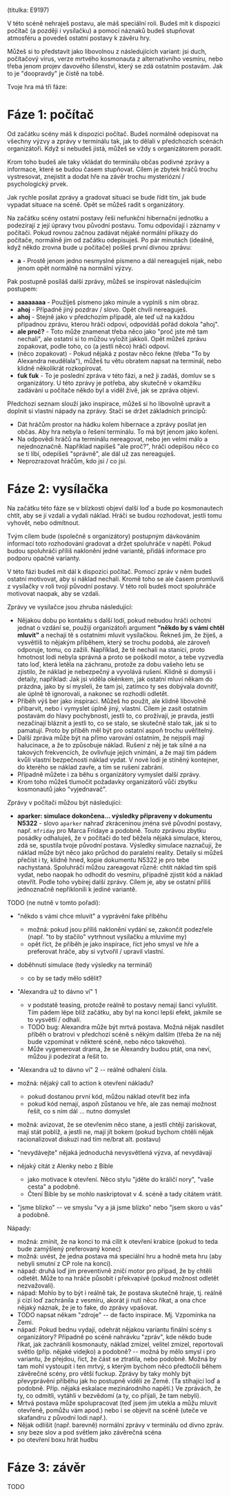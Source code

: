(titulka: E9197)

V této scéně nehraješ postavu, ale máš speciální roli. Budeš mít k dispozici počítač (a později i vysílačku) a pomocí náznaků budeš stupňovat atmosféru a povedeš ostatní postavy k závěru hry.

Můžeš si to představit jako libovolnou z následujících variant: jsi duch, počítačový virus, verze mrtvého kosmonauta z alternativního vesmíru, nebo třeba jenom projev davového šílenství, který se zdá ostatním postavám. Jak to je "doopravdy" je čistě na tobě.

Tvoje hra má tři fáze:

# Fáze 1: počítač

Od začátku scény máš k dispozici počítač. Budeš normálně odepisovat na všechny výzvy a zprávy v terminálu tak, jak to dělali v předchozích scénách organizátoři. Když si nebudeš jistá, můžeš se vždy s organizátorem poradit.

Krom toho budeš ale taky vkládat do terminálu občas podivné zprávy a informace, které se budou časem stupňovat. Cílem je zbytek hráčů trochu vystresovat, znejistit a dodat hře na závěr trochu mysteriózní / psychologický prvek.

Jak rychle posílat zprávy a gradovat situaci se bude řídit tím, jak bude vypadat situace na scéně. Opět se můžeš radit s organizátory.

Na začátku scény ostatní postavy řeší nefunkční hibernační jednotku a podezírají z její úpravy tvou původní postavu. Tomu odpovídají i záznamy v počítači. Pokud rovnou začnou zadávat nějaké normální příkazy do počítače, normálně jim od začátku odepisuješ. Po pár minutách (ideálně, když někdo zrovna bude u počítače) pošleš první divnou zprávu:

- __a__ - Prostě jenom jedno nesmyslné písmeno a dál nereaguješ nijak, nebo jenom opět normálně na normální výzvy.

Pak postupně posíláš další zprávy, můžeš se inspirovat následujícím postupem:

- __aaaaaaaa__ - Použiješ písmeno jako minule a vyplníš s ním obraz.
- __ahoj__ - Případně jiný pozdrav / slovo. Opět chvíli nereaguješ.
- __ahoj__ - Stejně jako v předchozím případě, ale teď už na každou případnou zprávu, kterou hráči odpoví, odpovídáš pořád dokola "ahoj".
- __ale proč?__ - Toto může znamenat třeba něco jako "proč jste mě tam nechali", ale ostatní si to můžou vyložit jakkoli. Opět můžeš zprávu zopakovat, podle toho, co (a jestli něco) hráči odpoví.
- (něco zopakovat) - Pokud nějaká z postav něco řekne (třeba "To by Alexandra neudělala"), můžeš tu větu obratem napsat na terminál, nebo klidně několikrát rozkopírovat.
- __ťuk ťuk__ - To je poslední zpráva v této fázi, a než ji zadáš, domluv se s organizátory. U této zprávy je potřeba, aby skutečně v okamžiku zadávání u počítače někdo byl a viděl živě, jak se zpráva objeví.

Předchozí seznam slouží jako inspirace, můžeš si ho libovolně upravit a doplnit si vlastní nápady na zprávy. Stačí se držet základních principů:

- Dát hráčům prostor na hádku kolem hibernace a zprávy posílat jen občas. Aby hra nebyla o řešení terminálu. To má být jenom jako koření.
- Na odpovědi hráčů na terminálu nereagovat, nebo jen velmi málo a nejednoznačně. Například napíšeš "ale proč?", hráči odepíšou něco co se ti líbí, odepíšeš "správně", ale dál už zas nereaguješ.
- Neprozrazovat hráčům, kdo jsi / co jsi.

# Fáze 2: vysílačka

Na začátku této fáze se v blízkosti objeví další loď a bude po kosmonautech chtít, aby se jí vzdali a vydali náklad. Hráči se budou rozhodovat, jestli tomu vyhovět, nebo odmítnout.

Tvým cílem bude (společně s organizátory) postupným dávkováním informací toto rozhodování gradovat a držet spoluhráče v napětí. Pokud budou spoluhráči příliš naklonění jedné variantě, přidáš informace pro podporu opačné varianty.

V této fázi budeš mít dál k dispozici počítač. Pomocí zpráv v něm budeš ostatní motivovat, aby si náklad nechali. Kromě toho se ale časem promluvíš z vysílačky v roli tvojí původní postavy. V této roli budeš moct spoluhráče motivovat naopak, aby se vzdali.

Zprávy ve vysílačce jsou zhruba následující:

- Nějakou dobu po kontaktu s další lodí, pokud nebudou hráči ochotní jednat o vzdání se, použijí organizátoři argument __"někdo by s vámi chtěl mluvit"__ a nechají tě s ostatními mluvit vysílačkou. Řekneš jim, že žiješ, a vysvětlíš to nějakým příběhem, který se trochu podobá, ale zároveň odporuje, tomu, co zažili. Například, že tě nechali na stanici, proto hmotnost lodi nebyla správná a proto se poškodil motor, a tebe vyzvedla tato loď, která letěla na záchranu, protože za dobu vašeho letu se zjistilo, že náklad je nebezpečný a vyvolává rušení. Klidně si domysli i detaily, například: Jak jsi viděla okénkem, jak ostatní mluví někam do prázdna, jako by si mysleli, že tam jsi, zatímco ty ses dobývala dovnitř, ale úplně tě ignorovali, a nakonec se rozhodli odletět.
- Příběh výš ber jako inspiraci. Můžeš ho použít, ale klidně libovolně přibarvit, nebo i vymyslet úplně jiný, vlastní. Cílem je zasít ostatním postavám do hlavy pochybnosti, jestli to, co prožívají, je pravda, jestli nezačínají bláznit a jestli to, co se stalo, se skutečně stalo tak, jak si to pamatují. Proto by příběh měl být pro ostatní aspoň trochu uvěřitelný.
- Další zpráva může být na přímo varování ostatním, že nejspíš mají halucinace, a že to způsobuje náklad. Rušení z něj je tak silné a na takových frekvencích, že ovlivňuje jejich vnímání, a že mají tím pádem kvůli vlastní bezpečnosti náklad vydat. V nové lodi je stíněný kontejner, do kterého se náklad zavře, a tím se rušení zabrání.
- Případně můžete i za běhu s organizátory vymyslet další zprávy.
- Krom toho můžeš tlumočit požadavky organizátorů vůči zbytku kosmonautů jako "vyjednavač".

Zprávy v počítači můžou být následující:

- __aparker: simulace dokončena... výsledky připraveny v dokumentu N5322__ - slovo `aparker` nahraď zkráceninou jména své původní postavy, např. `mfriday` pro Marca Fridaye a podobně. Touto zprávou zbytku posádky odhaluješ, že v počítači do teď běžela nějaká simulace, kterou, zdá se, spustila tvoje původní postava. Výsledky simulace naznačují, že náklad může být něco jako průchod do paralelní reality. Detaily si můžeš přečíst i ty, klidně hned, kopie dokumentu N5322 je pro tebe nachystaná. Spoluhráči můžou zareagovat různě: chtít náklad tím spíš vydat, nebo naopak ho odhodit do vesmíru, případně zjistit kód a náklad otevřít. Podle toho vybírej další zprávy. Cílem je, aby se ostatní příliš jednoznačně nepřiklonili k jediné variantě.



TODO (ne nutně v tomto pořadí):

- "někdo s vámi chce mluvit" a vyprávění fake příběhu
    - možná: pokud jsou příliš naklonění vydání se, zakončit podezřele (např. "to by stačilo" vytrhnout vysílačku a mluvíme my)
    - opět říct, že příběh je jako inspirace, říct jeho smysl ve hře a preferovat hráče, aby si vytvořil / upravil vlastní.

- doběhnutí simulace (tedy výsledky na terminál)
    - co by se tady mělo sdělit?
- "Alexandra už to dávno ví" 1
    - v podstatě teasing, protože reálně to postavy nemají šanci vyluštit. Tím pádem lépe blíž začátku, aby byl na konci lepší efekt, jakmile se to vysvětlí / odhalí.
    - TODO bug: Alexandra může být mrtvá postava. Možná nějak nasdílet příběh o bratrovi v předchozí scéně s někým dalším (třeba že na něj bude vzpomínat v některé scéně, nebo něco takového).
    - Může vygenerovat drama, že se Alexandry budou ptát, ona neví, můžou ji podezírat a řešit to.
- "Alexandra už to dávno ví" 2 -- reálné odhalení čísla.
- možná: nějaký call to action k otevření nákladu?
    - pokud dostanou první kód, můžou náklad otevřít bez infa
    - pokud kód nemají, aspoň zůstanou ve hře, ale zas nemají možnost řešit, co s ním dál ... nutno domyslet
- možná: avizovat, že se otevřením něco stane, a jestli chtějí zariskovat, mají stát poblíž, a jestli ne, mají jít bokem (pokud bychom chtěli nějak racionalizovat diskuzi nad tím ne/brat alt. postavu)
- "nevydávejte" nějaká jednoduchá nevysvětlená výzva, ať nevydávají
- nějaký citát z Alenky nebo z Bible
    - jako motivace k otevření. Něco stylu "jděte do králičí nory", "vaše cesta" a podobně.
    - Čtení Bible by se mohlo naskriptovat v 4. scéně a tady citátem vrátit.
- "jsme blízko" -- ve smyslu "vy a já jsme blízko" nebo "jsem skoro u vás" a podobně.



Nápady:

- možná: zmínit, že na konci to má cílit k otevření krabice (pokud to teda bude zamýšlený preferovaný konec)
- možná: uvést, že jedna postava má speciální hru a hodně meta hru (aby nebyli smutní z CP role na konci).
- nápad: druhá loď jim preventivně zničí motor pro případ, že by chtěli odletět. Může to na hráče působit i překvapivě (pokud možnost odletět nezvažovali).
- nápad: Mohlo by to být i reálně tak, že postava skutečně hraje, tj. reálně ji cizí loď zachránila z vesmíru, akorát ji nutí něco říkat, a ona chce nějaký náznak, že je to fake, do zprávy vpašovat.
- TODO napsat někam "zdroje" -- de facto inspirace. Mj. Vzpomínka na Zemi.
- nápad: Pokud bednu vydají, odehrát nějakou variantu finální scény s organizátory? Případně po scéně nahrávku "zpráv", kde někdo bude říkat, jak zachránili kosmonauty, náklad zmizel, velitel zmizel, reportovali světlo (příp. nějaké videjko) a podobně? -- možná by mělo smysl i pro variantu, že přejdou, říct, že část se ztratila, nebo podobně. Možná by tam mohl vystoupit i ten mrtvý, s kterým bychom něco předtočili během závěrečné scény, pro větší fuckup. Zprávy by taky mohly být převyprávění příběhu jak ho postupně viděli ze Země. (Ta stíhající loď a podobně. Příp. nějaká eskalace mezinárodního napětí.) Ve zprávách, že ty, co odmítli, vytáhli v bezvědomí (a ty, co přijali, že tam nebyli).
- Mrtvá postava může spolupracovat (teď jsem jim utekla a můžu mluvit otevřeně, pomůžu vám apod.) nebo i se objevit na scéně (uteče ve skafandru z původní lodi např.).
- Nějak odlišit (např. barevně) normální zprávy v terminálu od divno zpráv.
- sny beze slov a pod světlem jako závěrečná scéna
- po otevření boxu hrát hudbu

# Fáze 3: závěr

TODO
